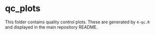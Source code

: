 # qc_plots

This folder contains quality control plots. These are generated by `4-qc.R` and displayed in the main repository README.